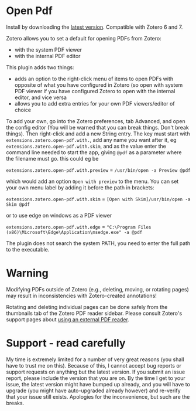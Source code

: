 Open Pdf
=================

Install by downloading the [latest version](https://github.com/retorquere/zotero-open-pdf/releases/latest). Compatible with Zotero 6 and 7.

Zotero allows you to set a default for opening PDFs from Zotero:

* with the system PDF viewer
* with the internal PDF editor

This plugin adds two things:

* adds an option to the right-click menu of items to open PDFs with opposite of what you have configured in Zotero (so open with system PDF viewer if you have configured Zotero to open with the internal editor, and vice versa
* allows you to add extra entries for your own PDF viewers/editor of choice

To add your own, go into the Zotero preferences, tab Advanced, and open the config editor (You will be warned that you can break things. Don't break things). Then right-click and add a new String entry. The key must start with `extensions.zotero.open-pdf.with.`, add any name you want after it, eg `extensions.zotero.open-pdf.with.skim`, and as the value enter the command line needed to start the app, giving `@pdf` as a parameter where the filename must go. this could eg be

`extensions.zotero.open-pdf.with.preview` = `/usr/bin/open -a Preview @pdf`

which would add an option `Open with preview` to the menu. You can set your own menu label by adding it before the path in brackets:

`extensions.zotero.open-pdf.with.skim` = `[Open with Skim]/usr/bin/open -a Skim @pdf`

or to use edge on windows as a PDF viewer

`extensions.zotero.open-pdf.with.edge` = `"C:\Program Files (x86)\Microsoft\Edge\Application\msedge.exe" -a @pdf`

The plugin does not search the system PATH, you need to enter the full path to the executable.


# Warning

Modifying PDFs outside of Zotero (e.g., deleting, moving, or rotating pages) may result in inconsistencies with Zotero-created annotations!

Rotating and deleting individual pages can be done safely from the thumbnails tab of the Zotero PDF reader sidebar. Please consult Zotero's support pages about [using an external PDF reader](https://www.zotero.org/support/kb/annotations_in_database).

# Support - read carefully

My time is extremely limited for a number of very great reasons (you shall have to trust me on this). Because of this, I
cannot accept bug reports
or support requests on anything but the latest version. If you submit an issue report,
please include the version that you are on. By the time I get to your issue, the latest version might have bumped up
already, and you
will have to upgrade (you might have auto-upgraded already however) and re-verify that your issue still exists.
Apologies for the inconvenience, but such
are the breaks.


